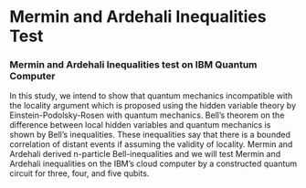 # Mermin and Ardehali Inequalities Test

### Mermin and Ardehali Inequalities test on IBM Quantum Computer

In this study, we intend to show that quantum mechanics incompatible with the locality argument which is
proposed using the hidden variable theory by Einstein-Podolsky-Rosen with quantum mechanics. Bell’s
theorem on the difference between local hidden variables and quantum mechanics is shown by Bell’s
inequalities. These inequalities say that there is a bounded correlation of distant events if assuming the
validity of locality. Mermin and Ardehali derived n-particle Bell-inequalities and we will test Mermin and
Ardehali inequalities on the IBM’s cloud computer by a constructed quantum circuit for three, four, and
five qubits.
